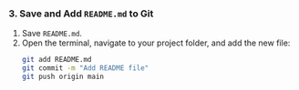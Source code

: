 ### 3. Save and Add `README.md` to Git

1. Save `README.md`.
2. Open the terminal, navigate to your project folder, and add the new file:
   ```bash
   git add README.md
   git commit -m "Add README file"
   git push origin main

